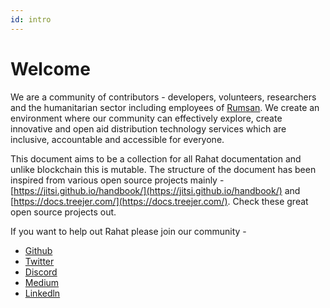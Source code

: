 ```yaml
---
id: intro
---
```


# Welcome 

We are a community of contributors - developers, volunteers, researchers and the humanitarian sector including employees of [Rumsan](http://www.rumsan.com). We create an environment where our community can effectively explore, create innovative and open aid distribution technology services which are inclusive, accountable and accessible for everyone.

This document aims to be a collection for all Rahat documentation and unlike blockchain this is mutable. The structure of the document has been inspired from various open source projects mainly -  [https://jitsi.github.io/handbook/](https://jitsi.github.io/handbook/) and [https://docs.treejer.com/](https://docs.treejer.com/). Check these great open source projects out.   

If you want to help out Rahat please join our community - 

* [Github](https://github.com/esatya) 
* [Twitter](https://twitter.com/rahataid) 
* [Discord ](https://discord.com/invite/mpDbTAsnEe)
* [Medium ](https://esatya.medium.com/)
* [Linkedln](https://www.linkedin.com/company/esatya/)